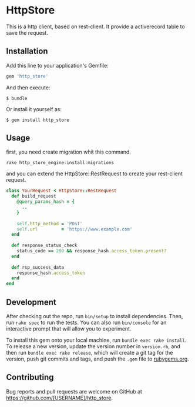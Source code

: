 # HttpStore

This is a http client, based on rest-client. It provide a activerecord table to save the request.

## Installation

Add this line to your application's Gemfile:

```ruby
gem 'http_store'
```

And then execute:

    $ bundle

Or install it yourself as:

    $ gem install http_store

## Usage

first, you need create migration whit this command.

```
rake http_store_engine:install:migrations
```

and you can extend the HttpStore::RestRequest to create your rest-client request.

```ruby 
class YourRequest < HttpStore::RestRequest
  def build_request
    @query_params_hash = {   
      ..
    }
    
    self.http_method = 'POST'
    self.url         = 'https://www.example.com'
  end
    
  def response_status_check
    status_code == 200 && response_hash.access_token.present?
  end
    
  def rsp_success_data
    response_hash.access_token
  end
end
```

## Development

After checking out the repo, run `bin/setup` to install dependencies. Then, run `rake spec` to run the tests. You can also run `bin/console` for an interactive prompt that will allow you to experiment.

To install this gem onto your local machine, run `bundle exec rake install`. To release a new version, update the version number in `version.rb`, and then run `bundle exec rake release`, which will create a git tag for the version, push git commits and tags, and push the `.gem` file to [rubygems.org](https://rubygems.org).

## Contributing

Bug reports and pull requests are welcome on GitHub at https://github.com/[USERNAME]/http_store.
